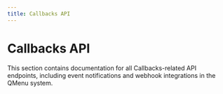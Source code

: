 ```yaml
---
title: Callbacks API
---
```


# Callbacks API

This section contains documentation for all Callbacks-related API endpoints, including event notifications and webhook integrations in the QMenu system. 